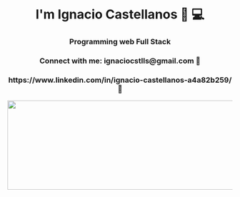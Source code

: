 <h1 align="center"> I'm Ignacio Castellanos  🧔 💻  </h1>
<h3 align="center">Programming web Full Stack</h3>


<h3 align="center">Connect with me: ignaciocstlls@gmail.com 📧</h3>
<h3 align="center">https://www.linkedin.com/in/ignacio-castellanos-a4a82b259/ 📧</h3>
<p align="left">
</p>





<img align="center" width="600" height="200" src="https://user-images.githubusercontent.com/116003329/217473826-1c17f817-0e08-4359-982c-41c9c1bbcca8.gif">


